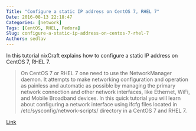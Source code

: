 ```yaml
---
Title: "Configure a static IP address on CentOS 7, RHEL 7"
Date: 2016-08-13 22:18:47
Categories: [network]
Tags: [CentOS, RHEL, Fedora]
Slug: configure-a-static-ip-address-on-centos-7-rhel-7
Authors: sedlav
---
```


In this tutorial nixCraft explains how to configure a static IP address on CentOS 7, RHEL 7.

> On CentOS 7 or RHEL 7 one need to use the NetworkManager daemon. It attempts to make networking configuration and operation as painless and automatic as possible by managing the primary network connection and other network interfaces, like Ethernet, WiFi, and Mobile Broadband devices. In this quick tutorial you will learn about configuring a network interface using ifcfg files located in /etc/sysconfig/network-scripts/ directory in a CentOS 7 and RHEL 7.

[Link](http://www.cyberciti.biz/faq/howto-setting-rhel7-centos-7-static-ip-configuration/)

